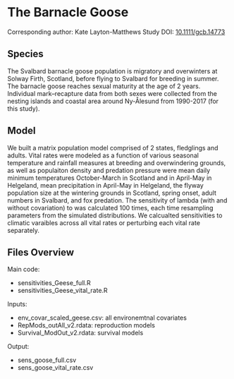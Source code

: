
# The Barnacle Goose

Corresponding author: Kate Layton-Matthews
Study DOI: [10.1111/gcb.14773](https://doi.org/10.1111/gcb.14773)

## Species

The Svalbard barnacle goose population is migratory and overwinters at Solway Firth, Scotland, before flying to Svalbard for breeding in summer. The barnacle goose reaches sexual maturity at the age of 2 years. Individual mark–recapture data from both sexes were collected from the nesting islands and coastal area around Ny-Ålesund from 1990-2017 (for this study).

## Model

We built a matrix population model comprised of 2 states, fledglings and adults. Vital rates were modeled as a function of various seasonal temperature and rainfall measures at breeding and overwindering grounds, as well as populaiton density and predation pressure were mean daily minimum temperatures October-March in Scotland and in April-May in Helgeland, mean precipitation in April-May in Helgeland, the flyway population size at the wintering grounds in Scotland, spring onset, adult numbers in Svalbard, and fox predation. The sensitivity of lambda (with and without covariation) to was calculated 100 times, each time resampling parameters from the simulated distributions. We calcualted sensitivities to climatic varaibles across all vital rates or perturbing each vital rate separately.

## Files Overview

Main code:
- sensitivities_Geese_full.R
- sensitivities_Geese_vital_rate.R

Inputs:
- env_covar_scaled_geese.csv: all environemtnal covariates
- RepMods_outAll_v2.rdata: reproduction models
- Survival_ModOut_v2.rdata: survival models

Output:
- sens_goose_full.csv
- sens_goose_vital_rate.csv


